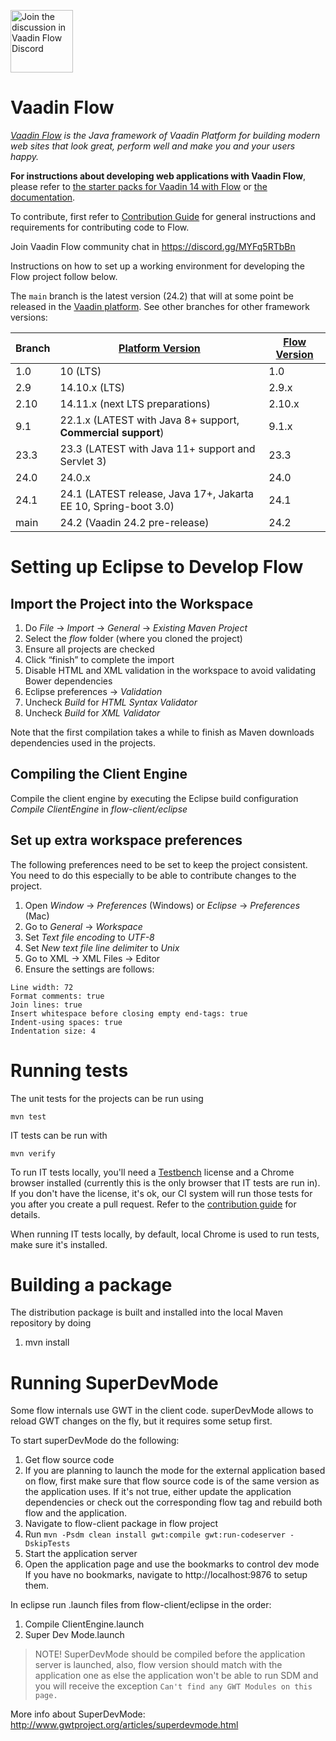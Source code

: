 <a target="_blank" href="https://discord.gg/MYFq5RTbBn"><img src="https://discord.com/assets/e4923594e694a21542a489471ecffa50.svg" width="100" alt="Join the discussion in Vaadin Flow Discord"></img></a>

Vaadin Flow
======
*[Vaadin Flow](https://vaadin.com/flow) is the Java framework of Vaadin Platform for building modern web sites that look great, perform well and make you and your users happy.*

**For instructions about developing web applications with Vaadin Flow**, please refer to [the starter packs for Vaadin 14 with Flow](https://vaadin.com/start) or [the documentation](https://vaadin.com/docs/flow/Overview.html).

To contribute, first refer to [Contribution Guide](/CONTRIBUTING.md) for general instructions and requirements for contributing code to Flow.

Join Vaadin Flow community chat in https://discord.gg/MYFq5RTbBn

Instructions on how to set up a working environment for developing the Flow project follow below.

The `main` branch is the latest version (24.2) that will at some point be released in the [Vaadin platform](https://github.com/vaadin/platform). See other branches for other framework versions:

| Branch | [Platform Version](https://github.com/vaadin/platform/releases) | [Flow Version](https://github.com/vaadin/flow/releases) |
|--------|-----------------------------------------------------------------|---------------------------------------------------------|
| 1.0    | 10 (LTS)                                                        | 1.0                                                     |
| 2.9    | 14.10.x (LTS)                                                   | 2.9.x                                                   |
| 2.10   | 14.11.x (next LTS preparations)                                 | 2.10.x                                                  |
| 9.1    | 22.1.x (LATEST with Java 8+ support, **Commercial support**)    | 9.1.x                                                   |
| 23.3   | 23.3 (LATEST with Java 11+ support and Servlet 3)               | 23.3                                                    |
| 24.0   | 24.0.x                                                          | 24.0                                                    |
| 24.1   | 24.1 (LATEST release, Java 17+, Jakarta EE 10, Spring-boot 3.0) | 24.1                                                    |
| main   | 24.2 (Vaadin 24.2 pre-release)                                  | 24.2                                                    |


Setting up Eclipse to Develop Flow
=========

Import the Project into the Workspace
------------
1. Do *File* -> *Import* -> *General* -> *Existing Maven Project*
1. Select the *flow* folder (where you cloned the project)
1. Ensure all projects are checked
1. Click “finish” to complete the import
1. Disable HTML and XML validation in the workspace to avoid validating Bower dependencies
 1. Eclipse preferences -> *Validation*
 1. Uncheck *Build* for *HTML Syntax Validator*
 1. Uncheck *Build* for *XML Validator*


Note that the first compilation takes a while to finish as Maven downloads dependencies used in the projects.

Compiling the Client Engine
--------
Compile the client engine by executing the Eclipse build configuration *Compile ClientEngine* in *flow-client/eclipse*

Set up extra workspace preferences
--------
The following preferences need to be set to keep the project consistent. You need to do this especially to be able to contribute changes to the project.

1. Open *Window* -> *Preferences* (Windows) or *Eclipse* -> *Preferences* (Mac)
1. Go to *General* ->  *Workspace*
 1. Set *Text file encoding* to *UTF-8*
 1. Set *New text file line delimiter* to *Unix*
1. Go to XML -> XML Files -> Editor
 1. Ensure the settings are follows:
<pre><code>Line width: 72
Format comments: true
Join lines: true
Insert whitespace before closing empty end-tags: true
Indent-using spaces: true
Indentation size: 4
</code></pre>

Running tests
=====
The unit tests for the projects can be run using
<pre><code>mvn test</code></pre>

IT tests can be run with
<pre><code>mvn verify</code></pre>

To run IT tests locally, you'll need a [Testbench](https://vaadin.com/testbench) license and a Chrome browser installed (currently this is the only browser that IT tests are run in).
If you don't have the license, it's ok, our CI system will run those tests for you after you create a pull request. 
Refer to the [contribution guide](/CONTRIBUTING.md) for details. 

When running IT tests locally, by default, local Chrome is used to run tests, make sure it's installed.

Building a package
=====
The distribution package is built and installed into the local Maven repository by doing

1. mvn install

Running SuperDevMode
=====
Some flow internals use GWT in the client code. superDevMode allows to reload GWT changes on the fly, but it requires some setup first.

To start superDevMode do the following:

1. Get flow source code
1. If you are planning to launch the mode for the external application based on flow, first make sure that flow source code is of the same version as the application uses.
If it's not true, either update the application dependencies or check out the corresponding flow tag and rebuild both flow and the application.
1. Navigate to flow-client package in flow project
1. Run `mvn -Psdm clean install gwt:compile gwt:run-codeserver -DskipTests`
1. Start the application server
1. Open the application page and use the bookmarks to control dev mode
If you have no bookmarks, navigate to http://localhost:9876 to setup them.

In eclipse run .launch files from flow-client/eclipse in the order:

1. Compile ClientEngine.launch
2. Super Dev Mode.launch

> NOTE! SuperDevMode should be compiled before the application server is launched,
> also, flow version should match with the application one
> as else the application won't be able to run SDM and you will receive the
> exception `Can't find any GWT Modules on this page.`

More info about SuperDevMode: http://www.gwtproject.org/articles/superdevmode.html

